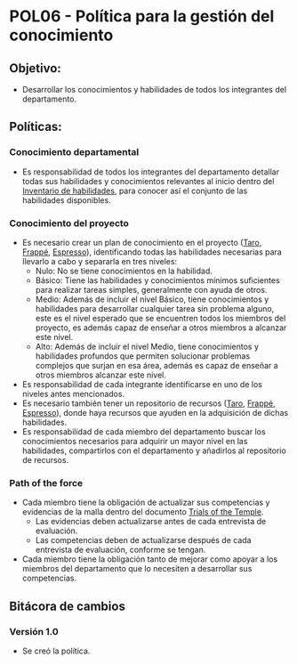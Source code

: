 # POL06 - Política para la gestión del conocimiento

## Objetivo:

- Desarrollar los conocimientos y habilidades de todos los integrantes del departamento.

## Políticas:

### Conocimiento departamental

- Es responsabilidad de todos los integrantes del departamento detallar todas sus habilidades y conocimientos relevantes al inicio dentro del [Inventario de habilidades](https://docs.google.com/spreadsheets/d/1_JFVHoZ6bqCCFWyYPrTCWAgmNdVp86vKUfPZX1JokvI/edit#gid=0), para conocer así el conjunto de las habilidades disponibles.

### Conocimiento del proyecto

- Es necesario crear un plan de conocimiento en el proyecto ([Taro](https://docs.google.com/spreadsheets/d/1apm2rf-SeUr98bcvCvpQWw3tVGw_1DbVuX9hrJUtZAI/edit#gid=591264054), [Frappé](https://docs.google.com/spreadsheets/d/1CWEii3W0BhFfhumYTuUWTwIpcVBNmAVWwzrzv_BeANY/edit?usp=sharing), [Espresso](https://docs.google.com/spreadsheets/d/1wBHX1wWpZCr4ZRSE9mcigphbNoGlARHHlWkyXqQczD0/edit#gid=0)), identificando todas las habilidades necesarias para llevarlo a cabo y separarla en tres niveles:
  - Nulo: No se tiene conocimientos en la habilidad.
  - Básico: Tiene las habilidades y conocimientos mínimos suficientes para realizar tareas simples, generalmente con ayuda de otros.
  - Medio: Además de incluir el nivel Básico, tiene conocimientos y habilidades para desarrollar cualquier tarea sin problema alguno, este es el nivel esperado que se encuentren todos los miembros del proyecto, es además capaz de enseñar a otros miembros a alcanzar este nivel.
  - Alto: Además de incluir el nivel Medio, tiene conocimientos y habilidades profundos que permiten solucionar problemas complejos que surjan en esa área, además es capaz de enseñar a otros miembros alcanzar este nivel.
- Es responsabilidad de cada integrante identificarse en uno de los niveles antes mencionados.
- Es necesario también tener un repositorio de recursos ([Taro](https://docs.google.com/spreadsheets/d/1apm2rf-SeUr98bcvCvpQWw3tVGw_1DbVuX9hrJUtZAI/edit#gid=0), [Frappé](https://docs.google.com/spreadsheets/d/1CWEii3W0BhFfhumYTuUWTwIpcVBNmAVWwzrzv_BeANY/edit?usp=sharing), [Espresso](https://docs.google.com/spreadsheets/d/1wBHX1wWpZCr4ZRSE9mcigphbNoGlARHHlWkyXqQczD0/edit#gid=1812256874)), donde haya recursos que ayuden en la adquisición de dichas habilidades.
- Es responsabilidad de cada miembro del departamento buscar los conocimientos necesarios para adquirir un mayor nivel en las habilidades, compartirlos con el departamento y añadirlos al repositorio de recursos.

### Path of the force

- Cada miembro tiene la obligación de actualizar sus competencias y evidencias de la malla dentro del documento [Trials of the Temple](https://docs.google.com/spreadsheets/d/1MZ-7gZ1iUZPbCIa3G2UtK8B-_w1ipbHrO0hJMeRTozQ/edit#gid=1760954040).
  - Las evidencias deben actualizarse antes de cada entrevista de evaluación.
  - Las competencias deben de actualizarse después de cada entrevista de evaluación, conforme se tengan.
- Cada miembro tiene la obligación tanto de mejorar como apoyar a los miembros del departamento que lo necesiten a desarrollar sus competencias.

## Bitácora de cambios

### Versión 1.0

- Se creó la política.
